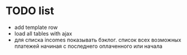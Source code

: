 # TODO list

* add template row
* load all tables with ajax
* для списка incomes показывать бэклог. список всех возможных платежей начиная с последнего оплаченного или начала
